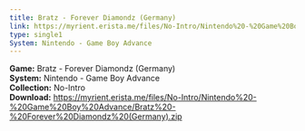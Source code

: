 ```yaml
---
title: Bratz - Forever Diamondz (Germany)
link: https://myrient.erista.me/files/No-Intro/Nintendo%20-%20Game%20Boy%20Advance/Bratz%20-%20Forever%20Diamondz%20(Germany).zip
type: single1
System: Nintendo - Game Boy Advance
---
```

<b>Game:</b> Bratz - Forever Diamondz (Germany)<br>
<b>System:</b> Nintendo - Game Boy Advance<br>
<b>Collection:</b> No-Intro<br>
<b>Download:</b> https://myrient.erista.me/files/No-Intro/Nintendo%20-%20Game%20Boy%20Advance/Bratz%20-%20Forever%20Diamondz%20(Germany).zip